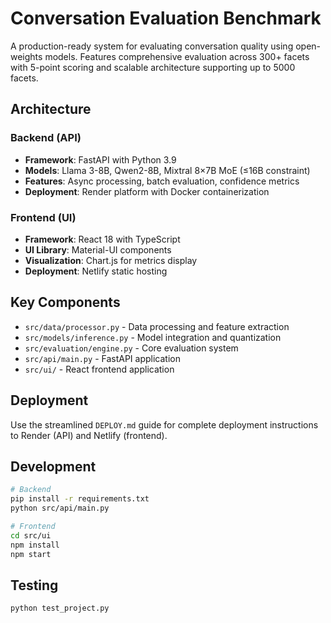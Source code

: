 # Conversation Evaluation Benchmark

A production-ready system for evaluating conversation quality using open-weights models. Features comprehensive evaluation across 300+ facets with 5-point scoring and scalable architecture supporting up to 5000 facets.

## Architecture

### Backend (API)
- **Framework**: FastAPI with Python 3.9
- **Models**: Llama 3-8B, Qwen2-8B, Mixtral 8×7B MoE (≤16B constraint)
- **Features**: Async processing, batch evaluation, confidence metrics
- **Deployment**: Render platform with Docker containerization

### Frontend (UI)
- **Framework**: React 18 with TypeScript
- **UI Library**: Material-UI components
- **Visualization**: Chart.js for metrics display
- **Deployment**: Netlify static hosting

## Key Components

- `src/data/processor.py` - Data processing and feature extraction
- `src/models/inference.py` - Model integration and quantization
- `src/evaluation/engine.py` - Core evaluation system
- `src/api/main.py` - FastAPI application
- `src/ui/` - React frontend application

## Deployment

Use the streamlined `DEPLOY.md` guide for complete deployment instructions to Render (API) and Netlify (frontend).

## Development

```bash
# Backend
pip install -r requirements.txt
python src/api/main.py

# Frontend
cd src/ui
npm install
npm start
```

## Testing

```bash
python test_project.py
```